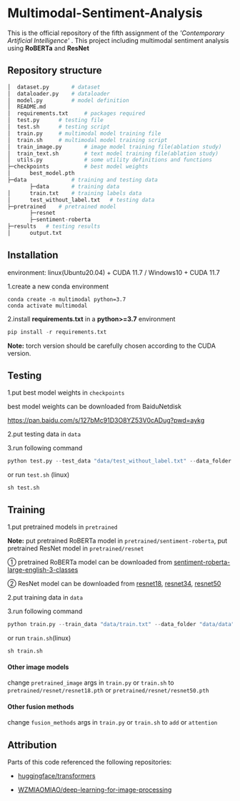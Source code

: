 # Multimodal-Sentiment-Analysis

This is the official repository of the fifth assignment of the *'Contemporary Artificial Intelligence'* . This project including multimodal sentiment analysis using **RoBERTa** and **ResNet**



## Repository structure

```python
│  dataset.py		# dataset
│  dataloader.py	# dataloader
│  model.py			# model definition
│  README.md
│  requirements.txt		# packages required
│  test.py		# testing file 
│  test.sh		# testing script
│  train.py		# multimodal model training file
│  train.sh		# multimodal model training script
│  train_image.py		# image model training file(ablation study)
│  train_text.sh		# text model training file(ablation study)
│  utils.py				# some utility definitions and functions
├─checkpoints			# best model weights
│      best_model.pth
├─data				# training and testing data
       ├─data		# training data	    
│      train.txt	# training labels data
│      test_without_label.txt	# testing data   
├─pretrained	# pretrained model
       ├─resnet
       ├─sentiment-roberta
├─results	# testing results
│      output.txt
```



## Installation

environment: linux(Ubuntu20.04) + CUDA 11.7 / Windows10 + CUDA 11.7

1.create a new conda environment

```
conda create -n multimodal python=3.7
conda activate multimodal
```

2.install **requirements.txt** in a **python>=3.7** environment

```python
pip install -r requirements.txt  
```

**Note:** torch version should be carefully chosen according to the CUDA version.



## Testing

1.put best model weights in `checkpoints`

best model weights can be downloaded from BaiduNetdisk

https://pan.baidu.com/s/127bMc91D3O8YZ53V0cADug?pwd=aykg 

2.put testing data in `data`

3.run following command

```python
python test.py --test_data "data/test_without_label.txt" --data_folder "data/data" --text_model "roberta" --image_model "resnet" --pretrained_text "pretrained/sentiment-roberta" --pretrained_image "pretrained/resnet/resnet34.pth" --fusion_method "concat" --weights "checkpoints/best_model.pth" --batch_size 4 --max_len 256 --cuda True --gpu "0" --seed 2 --epochs 10 --save_path "results" 
```

or run `test.sh` (linux)

```
sh test.sh
```



## Training

1.put pretrained models in  `pretrained` 

**Note:** put pretrained RoBERTa model in `pretrained/sentiment-roberta`, put pretrained ResNet model in `pretrained/resnet`

① pretrained RoBERTa model can be downloaded from [sentiment-roberta-large-english-3-classes](https://huggingface.co/j-hartmann/sentiment-roberta-large-english-3-classes)

② ResNet model can be downloaded from [resnet18](https://download.pytorch.org/models/resnet18-f37072fd.pth), [resnet34](https://download.pytorch.org/models/resnet34-b627a593.pth), [resnet50](https://download.pytorch.org/models/resnet50-0676ba61.pth)

2.put training data in `data`

3.run following command

```python
python train.py --train_data "data/train.txt" --data_folder "data/data" --text_model "roberta" --image_model "resnet" --pretrained_text "pretrained/sentiment-roberta" --pretrained_image "pretrained/resnet/resnet34.pth" --fusion_method "concat" --validation_size 0.2 --batch_size 4 --max_len 256 --cuda True --gpu "0" --seed 2 --epochs 10 --lr 2e-5 --weight_decay 1e-4 --save "EXP" --wandb_id ""
```

or run `train.sh`(linux)

```
sh train.sh
```



#### Other image models

change `pretrained_image` args in `train.py` or `train.sh` to `pretrained/resnet/resnet18.pth` or `pretrained/resnet/resnet50.pth` 



#### Other fusion methods

change `fusion_methods` args in `train.py` or `train.sh` to `add` or `attention`



## Attribution

Parts of this code referenced the following repositories:

- [huggingface/transformers](https://github.com/huggingface/transformers)

- [WZMIAOMIAO/deep-learning-for-image-processing](https://github.com/WZMIAOMIAO/deep-learning-for-image-processing)

